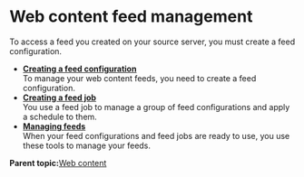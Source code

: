 # Web content feed management

To access a feed you created on your source server, you must create a feed configuration.

-   **[Creating a feed configuration](../panel_help/wci_feed_manage_config.md)**  
To manage your web content feeds, you need to create a feed configuration.
-   **[Creating a feed job](../panel_help/wci_feed_manage_schedule.md)**  
You use a feed job to manage a group of feed configurations and apply a schedule to them.
-   **[Managing feeds](../panel_help/wci_feed_manage_working.md)**  
When your feed configurations and feed jobs are ready to use, you use these tools to manage your feeds.

**Parent topic:**[Web content](../practitioner_studio/web_content.md)

